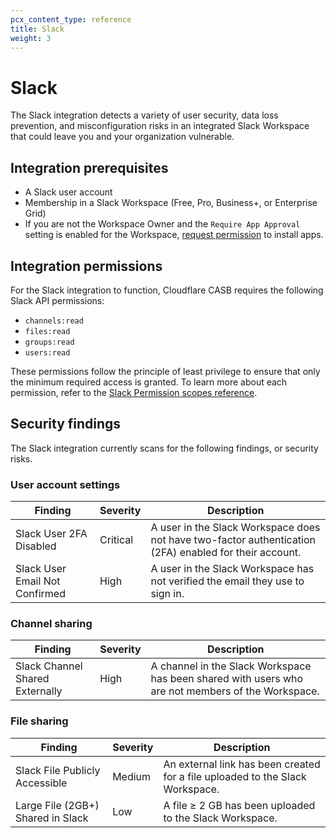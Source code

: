 ```yaml
---
pcx_content_type: reference
title: Slack
weight: 3
---
```


# Slack

The Slack integration detects a variety of user security, data loss prevention, and misconfiguration risks in an integrated Slack Workspace that could leave you and your organization vulnerable.

## Integration prerequisites

* A Slack user account
* Membership in a Slack Workspace (Free, Pro, Business+, or Enterprise Grid)
* If you are not the Workspace Owner and the `Require App Approval` setting is enabled for the Workspace, [request permission](https://slack.com/help/articles/202035138-Add-apps-to-your-Slack-workspace) to install apps.

## Integration permissions

For the Slack integration to function, Cloudflare CASB requires the following Slack API permissions:

* `channels:read`
* `files:read`
* `groups:read`
* `users:read`

These permissions follow the principle of least privilege to ensure that only the minimum required access is granted. To learn more about each permission, refer to the [Slack Permission scopes reference](https://api.slack.com/scopes).

## Security findings

The Slack integration currently scans for the following findings, or security risks.

### User account settings

| Finding                                       | Severity | Description |
|-----------------------------------------------|----------|-------------|
| Slack User 2FA Disabled    | Critical | A user in the Slack Workspace does not have two-factor authentication (2FA) enabled for their account. |
| Slack User Email Not Confirmed          | High     | A user in the Slack Workspace has not verified the email they use to sign in. |

### Channel sharing

| Finding                               | Severity | Description |
|---------------------------------------|----------| ------------|
| Slack Channel Shared Externally  | High   | A channel in the Slack Workspace has been shared with users who are not members of the Workspace. |

### File sharing

| Finding                                       | Severity | Description |
|-----------------------------------------------|----------|------------ |
| Slack File Publicly Accessible     | Medium | An external link has been created for a file uploaded to the Slack Workspace. |
| Large File (2GB+) Shared in Slack            | Low     | A file ≥ 2 GB has been uploaded to the Slack Workspace. |